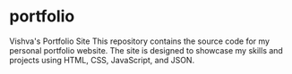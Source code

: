 # portfolio
Vishva's Portfolio Site This repository contains the source code for my personal portfolio website. The site is designed to showcase my skills and projects using HTML, CSS, JavaScript, and JSON.
